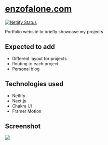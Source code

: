 # [enzofalone.com](https://www.enzofalone.com)
[![Netlify Status](https://api.netlify.com/api/v1/badges/c5bc1952-54b4-4c23-8694-04c1861df5a5/deploy-status)](https://app.netlify.com/sites/earnest-toffee-11d91b/deploys)

Portfolio website to briefly showcase my projects

## Expected to add

- Different layout for projects
- Routing to each project
- Personal blog

## Technologies used

- Netlify
- Next.js
- Chakra UI
- Framer Motion

## Screenshot

<img src='https://cdn.discordapp.com/attachments/528738558639472642/1043011871629901874/screenshot.png'/>
